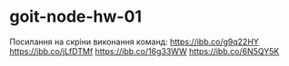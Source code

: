 # goit-node-hw-01

Посилання на скріни виконання команд:
https://ibb.co/g9q22HY
https://ibb.co/jLfDTMf
https://ibb.co/16g33WW
https://ibb.co/6N5QY5K
